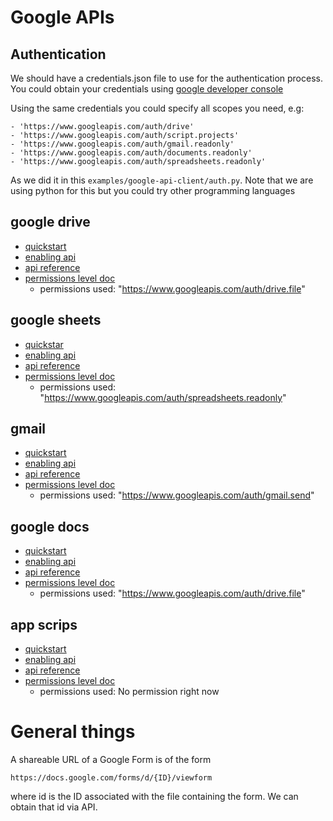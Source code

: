 # Google APIs

## Authentication

We should have a credentials.json file to use for the authentication process.
You could obtain your credentials using [google developer console](https://console.developers.google.com/apis/)

Using the same credentials you could specify all scopes you need, e.g:

    - 'https://www.googleapis.com/auth/drive'
    - 'https://www.googleapis.com/auth/script.projects'
    - 'https://www.googleapis.com/auth/gmail.readonly'
    - 'https://www.googleapis.com/auth/documents.readonly'
    - 'https://www.googleapis.com/auth/spreadsheets.readonly'

As we did it in this `examples/google-api-client/auth.py`.
Note that we are using python for this but you could try other programming languages

## google drive

- [quickstart](https://developers.google.com/sheets/api/quickstart/python)
- [enabling api](https://console.developers.google.com/apis/api/drive.googleapis.com/overview)
- [api reference](https://developers.google.com/drive/api/v3/reference/)
- [permissions level doc](https://developers.google.com/drive/api/v3/about-auth)
    - permissions used: "https://www.googleapis.com/auth/drive.file"


## google sheets

- [quickstar](https://developers.google.com/sheets/api/quickstart/python)
- [enabling api](https://console.developers.google.com/apis/api/sheets.googleapis.com/overview)
- [api reference](https://developers.google.com/sheets/api/reference/rest)
- [permissions level doc](https://developers.google.com/sheets/api/guides/authorizing)
    - permissions used: "https://www.googleapis.com/auth/spreadsheets.readonly"

## gmail

- [quickstart](https://developers.google.com/gmail/api/quickstart/python)
- [enabling api](https://console.developers.google.com/apis/api/gmail.googleapis.com/overview)
- [api reference](https://developers.google.com/gmail/api/v1/reference/)
- [permissions level doc](https://developers.google.com/gmail/api/auth/scopes)
    - permissions used: "https://www.googleapis.com/auth/gmail.send"

## google docs

- [quickstart](https://developers.google.com/docs/api/quickstart/python)
- [enabling api](https://console.developers.google.com/apis/api/docs.googleapis.com/overview)
- [api reference](https://developers.google.com/docs/api/reference/rest)
- [permissions level doc](https://developers.google.com/docs/api/how-tos/authorizing)
    - permissions used: "https://www.googleapis.com/auth/drive.file"

## app scrips

- [quickstart](https://developers.google.com/apps-script/api/quickstart/python)
- [enabling api](https://console.developers.google.com/apis/api/script.googleapis.com/overview)
- [api reference](https://developers.google.com/apps-script/api/reference/rest)
- [permissions level doc](https://developers.google.com/apps-script/api/how-tos/enable)
    - permissions used: No permission right now

# General things

A shareable URL of a Google Form is of the form

`https://docs.google.com/forms/d/{ID}/viewform`

where id is the ID associated with the file containing the form. 
We can obtain that id via API.
